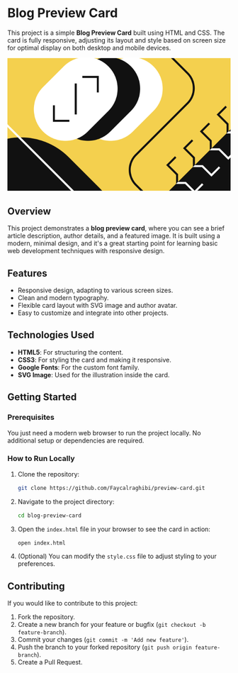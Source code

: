 # Blog Preview Card

This project is a simple **Blog Preview Card** built using HTML and CSS. The card is fully responsive, adjusting its layout and style based on screen size for optimal display on both desktop and mobile devices.

![Preview](./assets/images/illustration-article.svg)

## Overview

This project demonstrates a **blog preview card**, where you can see a brief article description, author details, and a featured image. It is built using a modern, minimal design, and it's a great starting point for learning basic web development techniques with responsive design.

## Features

- Responsive design, adapting to various screen sizes.
- Clean and modern typography.
- Flexible card layout with SVG image and author avatar.
- Easy to customize and integrate into other projects.

## Technologies Used

- **HTML5**: For structuring the content.
- **CSS3**: For styling the card and making it responsive.
- **Google Fonts**: For the custom font family.
- **SVG Image**: Used for the illustration inside the card.

## Getting Started

### Prerequisites

You just need a modern web browser to run the project locally. No additional setup or dependencies are required.

### How to Run Locally

1. Clone the repository:

   ```bash
   git clone https://github.com/Faycalraghibi/preview-card.git
   ```

2. Navigate to the project directory:

   ```bash
   cd blog-preview-card
   ```

3. Open the `index.html` file in your browser to see the card in action:

   ```bash
   open index.html
   ```

4. (Optional) You can modify the `style.css` file to adjust styling to your preferences.

## Contributing

If you would like to contribute to this project:

1. Fork the repository.
2. Create a new branch for your feature or bugfix (`git checkout -b feature-branch`).
3. Commit your changes (`git commit -m 'Add new feature'`).
4. Push the branch to your forked repository (`git push origin feature-branch`).
5. Create a Pull Request.
